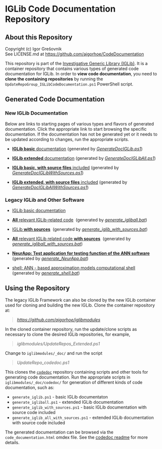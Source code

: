 
# IGLib Code Documentation Repository

## About this Repository

Copyright (c) Igor Grešovnik  \
See LICENSE.md at https://github.com/ajgorhoe/CodeDocumentation

This repository is part of the [Investigative Generic Library (IGLib)](https://github.com/ajgorhoe/IGLib.modules.IGLibCore/blob/main/README.md). It is a container repository that contains various types of generated code documentation for IGLib. In order to **view code documentation**, you need to **clone the containing repositories** by running the `UpdateRepoGroup_IGLibCodeDocumentation.ps1` PowerShell script.



## Generated Code Documentation

### New IGLib Documentation

Below are links to starting pages of various types and flavors of generated documentation. Click the appropriate link to start browsing the specific documentation. If the documentation has not be generated yet or it needs to be updated according to changes, run the appropriate scripts.  

*  [**IGLib basic** documentation](Doc/DocIGLib/html/index.html) (generated by _[GenerateDocIGLib.ps1](DococIGLib.ps1)_)  
    
*  [**IGLib extended** documentation](Doc/DocIGLibAll/html/index.html) (generated by _[GenerateDocIGLibAll.ps1](DococIGLibAll.ps1)_)
*  [**IGLib basic, with source files** included](Doc_with_sources/DocIGLibWithSources/html/index.html) (generated by [_GenerateDocIGLibWithSources.ps1_](DococIGLibWithSources.ps1))
*  [**IGLib extended, with source files** included](Doc_with_sources/DocIGLibAllWithSources/html/index.html) (generated by [_GenerateDocIGLibAllWithSources.ps1_](DococIGLibAllWithSources.ps1))

### Legacy IGLib and Other Software

*  [IGLib basic documentation](Doc/iglib/html/index.html)
*  [**All** relevant IGLib-related code](Doc/igliball/html/index.html)  (generated by [_generate\_igliball.bat_](Doc/generate_igliball.bat))  
    

*  [IGLib **with sources**](Doc_with_sources/iglib_with_sources/html/index.html)  (generated by [_generate\_iglib\_with\_sources.bat_](Doc/generate_iglib_with_sources.bat))  
    
*  [**All** relevant IGLib related code **with sources**](Doc_with_sources/igliball_with_sources/html/index.html)  (generated by [_generate\_igliball\_with\_sources.bat_](Doc/generate_igliball_with_sources.bat))  
    

*  [**NeurApp: Test application for testing function of the ANN software**](Doc/NeurApp/html/index.html)  (generated by _[generate\_NeurApp.bat](Doc/./generate_NeurApp.bat)_)  
    
*  [shell: ANN - based approximation models computational shell](Doc/shell/html/index.html)  (generated by _[generate\_shell.bat](Doc/generate_shell.bat)_)



## Using the Repository

The legacy IGLib Framework can also be cloned by the new IGLib container used for cloning and building the new IGLib. Clone the container repository at:

> *https://github.com/ajgorhoe/iglibmodules*

In the cloned container repository, run the update/clone scripts as necessary to clone the desired IGLib repositories, for example,

> *iglibmodules/UpdateRepos_Extended.ps1*

Change to `iglibmodules/_doc/` and run the script

> *UpdateRepo_codedoc.ps1*

This clones the [`codedoc`](https://github.com/ajgorhoe/IGLib.workspace.doc.codedoc) repository containing scripts and other tools for generating code documentation. Run the appropriate scripts in `iglibmodules/_doc/codedoc/` for generation of different kinds of code documentation, such as:

* `generate_iglib.ps1` - basic IGLib documentaton
* `generate_igliball.ps1` - extended IGLib documentation
* `generate_iglib_with_sources.ps1` - basic IGLib documentation with source code included
* `generate_iglib_all_with_sources.ps1` - extended IGLib documentation with source code included

The generated documentation can be browsed via the `code_documentation.html` omdex file. See the [codedoc readme](https://github.com/ajgorhoe/IGLib.workspace.doc.codedoc/blob/master/README.md) for more details.
